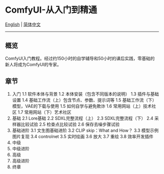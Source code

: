 # ComfyUI-从入门到精通
[English](https://github.com/TianFengshou/ComfyUI-from-Beginner-to-Expert/blob/main/README.md) | [简体中文](https://github.com/TianFengshou/ComfyUI-from-Beginner-to-Expert/README_Multi_Language_Version/README_CN.md)

----
## 概览

ComfyUI入门教程。经过约150小时的自学辅导和50小时的课后实践，零基础的新人将成为ComfyUI的专家。

## 章节
1. 入门
   1.1  软件本体与背景
   1.2  本体安装（包含不同版本的说明）
   1.3  插件与基础设置
   1.4  基础工作流（上）包含节点、参数、提示词等
   1.5  基础工作流（下）模型，VAE的下载与使用
   1.5  如何自学与避免欺诈
   1.6  常用网站（上）技术社区
   1.7  常用网站（下）艺术社区
2. 基础
   2.1 Lore基础
   2.2 SDXL完整流程（上）
   2.3 SDXL完整流程（下）
   2.4 采样器比较试验
   2.5 检查点比较试验
   2.6 保存去噪步骤试验
3. 基础进阶
   3.1 文生图基础进阶
   3.2 CLIP skip：What and How？
   3.3 模型示例图片复现
   3.4 controlnet
   3.5 实时绘画
   3.6 放大
   3.7 重绘
   3.8 效率开发插件
4. 中级
5. 中级进阶
6. 高级
7. 高级进阶
8. 终章
	

